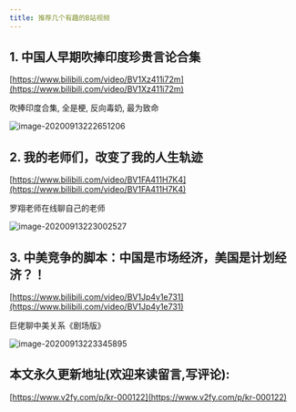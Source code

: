 ```yaml
---
title: 推荐几个有趣的B站视频
---
```






## 1. 中国人早期吹捧印度珍贵言论合集



[https://www.bilibili.com/video/BV1Xz411i72m](https://www.bilibili.com/video/BV1Xz411i72m)



吹捧印度合集, 全是梗, 反向毒奶, 最为致命

![image-20200913222651206](https://www.v2fy.com/asset/0i/jikemiji/jikemiji-md/kr-000122.assets/image-20200913222651206.png)



## 2. 我的老师们，改变了我的人生轨迹





[https://www.bilibili.com/video/BV1FA411H7K4](https://www.bilibili.com/video/BV1FA411H7K4)





罗翔老师在线聊自己的老师

![image-20200913223002527](https://www.v2fy.com/asset/0i/jikemiji/jikemiji-md/kr-000122.assets/image-20200913223002527.png)



## 3. 中美竞争的脚本：中国是市场经济，美国是计划经济？！



[https://www.bilibili.com/video/BV1Jp4y1e731](https://www.bilibili.com/video/BV1Jp4y1e731)

巨佬聊中美关系《剧场版》

![image-20200913223345895](https://www.v2fy.com/asset/0i/jikemiji/jikemiji-md/kr-000122.assets/image-20200913223345895.png)








## 本文永久更新地址(欢迎来读留言,写评论):

[https://www.v2fy.com/p/kr-000122](https://www.v2fy.com/p/kr-000122)
